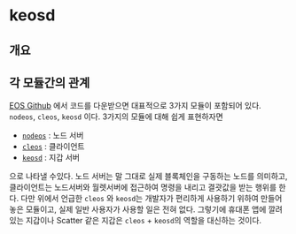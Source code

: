 # keosd

## 개요



## 각 모듈간의 관계

[EOS Github](https://github.com/EOSIO/eos) 에서 코드를 다운받으면 대표적으로 3가지 모듈이 포함되어 있다. `nodeos`, `cleos`, `keosd` 이다. 3가지의 모듈에 대해 쉽게 표현하자면

* [`nodeos`](../n/nodeos.md) : 노드 서버
* [`cleos`](../c/cleos.md) : 클라이언트
* [`keosd`](keosd.md) : 지갑 서버

으로 나타낼 수있다. 노드 서버는 말 그대로 실제 블록체인을 구동하는 노드를 의미하고, 클라이언트는 노드서버와 월렛서버에 접근하여 명령을 내리고 결괏값을 받는 행위를 한다. 다만 위에서 언급한 `cleos` 와 `keosd`는 개발자가 편리하게 사용하기 위하여 만들어놓은 모듈이고, 실제 일반 사용자가 사용할 일은 전혀 없다. 그렇기에 휴대폰 앱에 깔려있는 지갑이나 Scatter 같은 지갑은  `cleos` + `keosd`의 역할을 대신하는 것이다. 

